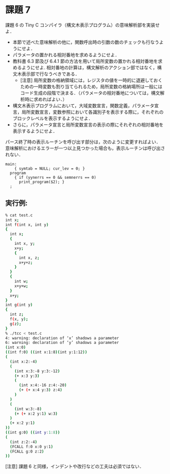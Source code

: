 # 課題 7

課題 6 の Tiny C コンパイラ（構文木表示プログラム）の意味解析部を実装せよ．

- 本節で述べた意味解析の他に，関数呼出時の引数の数のチェックも行なうようにせよ．
- パラメータの置かれる相対番地を求めるようにせよ．
- 教科書 6.3 節及び 6.4.1 節の方法を用いて局所変数の置かれる相対番地を求めるようにせよ. 相対番地の計算は，構文解析のアクション部ではなく，構文木表示部で行なうべきである．
   - [注意] 局所変数の格納領域には，レジスタの値を一時的に退避しておくための一時変数も割り当てられるため，局所変数の格納場所は一般にはコード生成の段階で決まる．（パラメータの相対番地については，構文解析時に求めればよい．）
- 構文木表示プログラムにおいて，大域変数宣言，関数定義，パラメータ宣言，局所変数宣言，変数参照において各識別子を表示する際に，それぞれのブロックレベルを表示するようにせよ．
- さらに，パラメータ宣言と局所変数宣言の表示の際にそれぞれの相対番地を表示するようにせよ．

パース終了時の表示ルーチンを呼び出す部分は，次のように変更すればよい．
意味解析におけるエラーが一つ以上見つかった場合も，表示ルーチンは呼び出されない．

```
main:
    { symtab = NULL; cur_lev = 0; }
  program
    { if (yynerrs == 0 && semnerrs == 0)
      print_program($2); }
  ;
```

## 実行例:

```sh
% cat test.c
int x;
int f(int x, int y)
{
  int x;
  {
    int x, y;
    x+y;
    {
      int x, z;
      x+y+z;
    }
  }
  {
    int w;
    x+y+w;
  }
  x+y;
}
int g(int y)
{
  int z;
  f(x, y);
  g(z);
}
% ./tcc < test.c
4: warning: declaration of ‘x’ shadows a parameter
6: warning: declaration of ‘y’ shadows a parameter
(int x:0)
((int f:0) ((int x:1:8)(int y:1:12))
(
  (int x:2:-4)
  (
    (int x:3:-8 y:3:-12)
    (+ x:3 y:3)
    (
      (int x:4:-16 z:4:-20)
      (+ (+ x:4 y:3) z:4)
    )
  )
  (
    (int w:3:-8)
    (+ (+ x:2 y:1) w:3)
  )
  (+ x:2 y:1)
))
((int g:0) ((int y:1:8))
(
  (int z:2:-4)
  (FCALL f:0 x:0 y:1)
  (FCALL g:0 z:2)
))
```

[注意] 課題 6 と同様，インデントや改行などの工夫は必須ではない．

